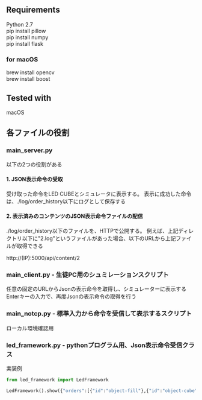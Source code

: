## Requirements

Python 2.7  
pip install pillow  
pip install numpy  
pip install flask  

### for macOS

brew install opencv  
brew install boost  

## Tested with

macOS

## 各ファイルの役割

### main_server.py

以下の2つの役割がある

#### 1. JSON表示命令の受取

受け取った命令をLED CUBEとシミュレータに表示する。
表示に成功した命令は、./log/order_history以下にログとして保存する


#### 2. 表示済みのコンテンツのJSON表示命令ファイルの配信

./log/order_history以下のファイルを、HTTPで公開する。
例えば、上記ディレクトリ以下に"2.log"というファイルがあった場合、以下のURLから上記ファイルが取得できる

http://(IP):5000/api/content/2

### main_client.py  - 生徒PC用のシュミレーションスクリプト

任意の固定のURLからJsonの表示命令を取得し、シミュレーターに表示する
Enterキーの入力で、再度Jsonの表示命令の取得を行う

### main_notcp.py - 標準入力から命令を受信して表示するスクリプト

ローカル環境確認用


### led_framework.py - pythonプログラム用、Json表示命令受信クラス

実装例

``` example.py
from led_framework import LedFramework

LedFramework().show({"orders":[{"id":"object-fill"},{"id":"object-cube"}]})

```
